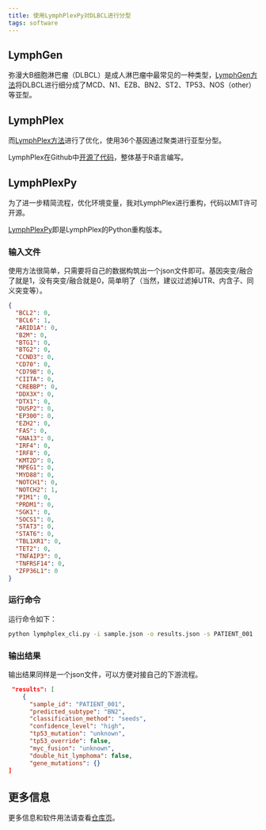```yaml
---
title: 使用LymphPlexPy对DLBCL进行分型
tags: software
---
```


## LymphGen

弥漫大B细胞淋巴瘤（DLBCL）是成人淋巴瘤中最常见的一种类型，[LymphGen方法](https://www.sciencedirect.com/science/article/pii/S1535610820301550)将DLBCL进行细分成了MCD、N1、EZB、BN2、ST2、TP53、NOS（other）等亚型。


## LymphPlex

而[LymphPlex方法](https://www.nature.com/articles/s41392-023-01358-y)进行了优化，使用36个基因通过聚类进行亚型分型。

LymphPlex在Github中[开源了代码](https://github.com/difuSJTU/LymphPlex)，整体基于R语言编写。


## LymphPlexPy

为了进一步精简流程，优化环境变量，我对LymphPlex进行重构，代码以MIT许可开源。

[LymphPlexPy](https://github.com/pzweuj/LymphPlexPy)即是LymphPlex的Python重构版本。

### 输入文件

使用方法很简单，只需要将自己的数据构筑出一个json文件即可。基因突变/融合了就是1，没有突变/融合就是0，简单明了（当然，建议过滤掉UTR、内含子、同义突变等）。

```json
{
  "BCL2": 0,
  "BCL6": 1,
  "ARID1A": 0,
  "B2M": 0,
  "BTG1": 0,
  "BTG2": 0,
  "CCND3": 0,
  "CD70": 0,
  "CD79B": 0,
  "CIITA": 0,
  "CREBBP": 0,
  "DDX3X": 0,
  "DTX1": 0,
  "DUSP2": 0,
  "EP300": 0,
  "EZH2": 0,
  "FAS": 0,
  "GNA13": 0,
  "IRF4": 0,
  "IRF8": 0,
  "KMT2D": 0,
  "MPEG1": 0,
  "MYD88": 0,
  "NOTCH1": 0,
  "NOTCH2": 1,
  "PIM1": 0,
  "PRDM1": 0,
  "SGK1": 0,
  "SOCS1": 0,
  "STAT3": 0,
  "STAT6": 0,
  "TBL1XR1": 0,
  "TET2": 0,
  "TNFAIP3": 0,
  "TNFRSF14": 0,
  "ZFP36L1": 0
}
```

### 运行命令

运行命令如下：

```bash
python lymphplex_cli.py -i sample.json -o results.json -s PATIENT_001
```


### 输出结果

输出结果同样是一个json文件，可以方便对接自己的下游流程。

```json
 "results": [
    {
      "sample_id": "PATIENT_001",
      "predicted_subtype": "BN2",
      "classification_method": "seeds",
      "confidence_level": "high",
      "tp53_mutation": "unknown",
      "tp53_override": false,
      "myc_fusion": "unknown",
      "double_hit_lymphoma": false,
      "gene_mutations": {}
]
```

## 更多信息

更多信息和软件用法请查看[仓库页](https://github.com/pzweuj/LymphPlexPy)。

